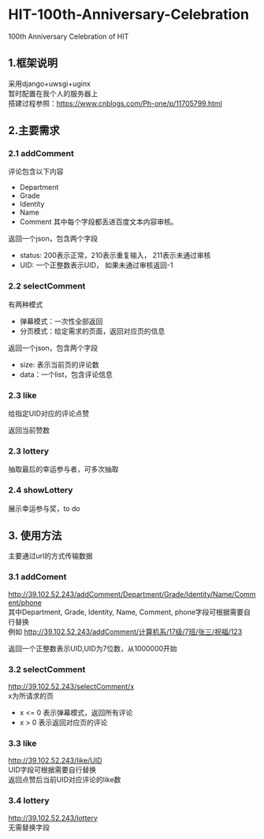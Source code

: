 # HIT-100th-Anniversary-Celebration
100th Anniversary Celebration of HIT

## 1.框架说明
采用django+uwsgi+uginx  
暂时配置在我个人的服务器上  
搭建过程参照：https://www.cnblogs.com/Ph-one/p/11705799.html  

## 2.主要需求
### 2.1 addComment
评论包含以下内容
- Department
- Grade
- Identity
- Name
- Comment
其中每个字段都丢进百度文本内容审核。

返回一个json，包含两个字段  
- status: 200表示正常，210表示重复输入， 211表示未通过审核
- UID: 一个正整数表示UID， 如果未通过审核返回-1

### 2.2 selectComment
有两种模式
- 弹幕模式：一次性全部返回
- 分页模式：给定需求的页面，返回对应页的信息

返回一个json，包含两个字段
- size: 表示当前页的评论数
- data：一个list，包含评论信息
### 2.3 like
给指定UID对应的评论点赞

返回当前赞数

### 2.3 lottery
抽取最后的幸运参与者，可多次抽取

### 2.4 showLottery
展示幸运参与奖，to do

## 3. 使用方法
主要通过url的方式传输数据

### 3.1 addComent
http://39.102.52.243/addComment/Department/Grade/Identity/Name/Comment/phone    
其中Department, Grade, Identity, Name, Comment, phone字段可根据需要自行替换  
例如 http://39.102.52.243/addComment/计算机系/17级/7班/张三/祝福/123  

返回一个正整数表示UID,UID为7位数，从1000000开始

### 3.2 selectComment
http://39.102.52.243/selectComment/x  
x为所请求的页
- x <= 0 表示弹幕模式，返回所有评论
- x > 0 表示返回对应页的评论  

### 3.3 like
http://39.102.52.243/like/UID  
UID字段可根据需要自行替换  
返回点赞后当前UID对应评论的like数

### 3.4 lottery
http://39.102.52.243/lottery  
无需替换字段